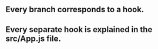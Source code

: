<h2>Every branch corresponds to a hook.</h2>
<h2>Every separate hook is explained in the src/App.js file.</h2>
